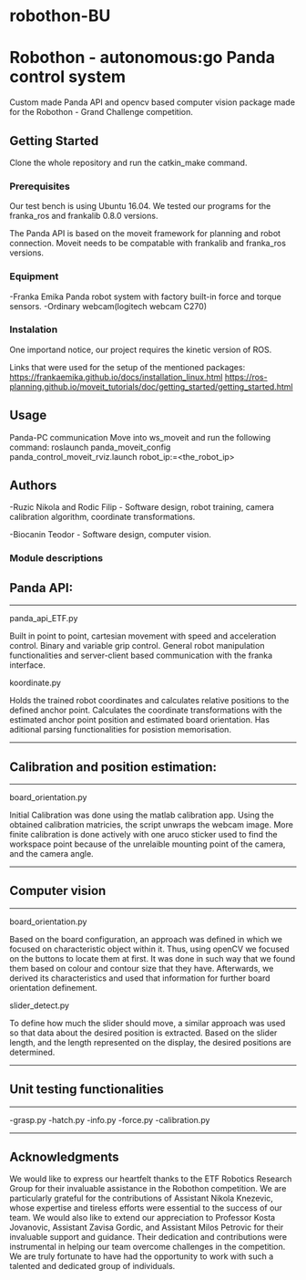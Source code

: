 # robothon-BU


# Robothon - autonomous:go Panda control system 

Custom made Panda API and opencv based computer vision package made for
the Robothon - Grand Challenge competition.

## Getting Started

Clone the whole repository and run the catkin_make command.

### Prerequisites

Our test bench is using Ubuntu 16.04. We tested our programs for the franka_ros and frankalib 0.8.0 versions.

The Panda API is based on the moveit framework for planning and robot connection. Moveit needs to be compatable with frankalib and franka_ros versions.

### Equipment

-Franka Emika Panda robot system with factory built-in force and torque sensors.
-Ordinary webcam(logitech webcam C270)

### Instalation 

One importand notice, our project requires the kinetic version of ROS.

Links that were used for the setup of the mentioned packages:
https://frankaemika.github.io/docs/installation_linux.html
https://ros-planning.github.io/moveit_tutorials/doc/getting_started/getting_started.html


## Usage

Panda-PC communication
Move into ws_moveit and run the following command:
roslaunch panda_moveit_config panda_control_moveit_rviz.launch robot_ip:=<the_robot_ip>

## Authors

-Ruzic Nikola and Rodic Filip - Software design, robot training, camera calibration algorithm, coordinate transformations.

-Biocanin Teodor - Software design, computer vision.

### Module descriptions

## Panda API:

---
panda_api_ETF.py 

Built in point to point, cartesian movement with speed and acceleration control. 
Binary and variable grip control. General robot manipulation functionalities and server-client based communication
with the franka interface.

koordinate.py

Holds the trained robot coordinates and calculates relative positions to the defined anchor point.
Calculates the coordinate transformations with the estimated anchor point position and estimated board orientation.
Has aditional parsing functionalities for posistion memorisation.

---

## Calibration and position estimation:

---

board_orientation.py

Initial Calibration was done using the matlab calibration app. Using the obtained calibration matricies, the script unwraps the webcam image. More finite calibration is done actively with one aruco sticker used to find the workspace point because of the unrelaible mounting point of the camera, and the camera angle.

---

## Computer vision

---

board_orientation.py

Based on the board configuration, an approach was defined in which we focused on characteristic object within it. Thus, using openCV we focused on the buttons to locate them at first. It was done in such way that we found them based on colour and contour size that they have. Afterwards, we derived its characteristics and used that information for further board orientation definement. 

slider_detect.py

To define how much the slider should move, a similar approach was used so that data about the desired position is extracted. Based on the slider length, and the length represented on the display, the desired positions are determined. 

---

## Unit testing functionalities

---

-grasp.py
-hatch.py
-info.py
-force.py
-calibration.py

---

## Acknowledgments

We would like to express our heartfelt thanks to the ETF Robotics Research Group for their invaluable assistance in the Robothon competition. We are particularly grateful for the contributions of Assistant Nikola Knezevic, whose expertise and tireless efforts were essential to the success of our team. We would also like to extend our appreciation to Professor Kosta Jovanovic, Assistant Zavisa Gordic, and Assistant Milos Petrovic for their invaluable support and guidance. Their dedication and contributions were instrumental in helping our team overcome challenges in the competition. We are truly fortunate to have had the opportunity to work with such a talented and dedicated group of individuals.
